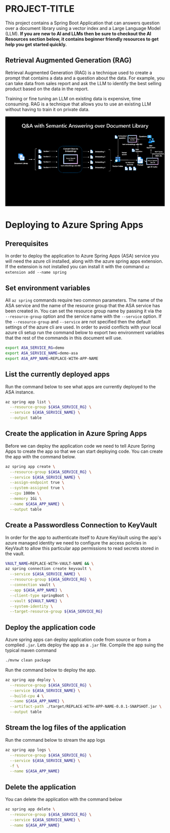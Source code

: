 # PROJECT-TITLE

This project contains a Spring Boot Application that can 
answers question over a document library using a vector index
and a Large Language Model (LLM). **If you are new to AI and LLMs
then be sure to checkout the AI Resources section below, it 
contains beginner friendly resources to get help you get started 
quickly.** 

## Retrieval Augmented Generation (RAG)

Retrieval Augmented Generation (RAG) is a technique used to create a
prompt that contains a data and a question about the data. For 
example, you can take data from sales report and ask the LLM to 
identify the best selling product based on the data in the report.

Training or fine tuning an LLM  on existing data is expensive, time 
consuming. RAG is a technique that allows you to use an existing LLM 
without having to train it on private data.

![High level architecture](https://raw.githubusercontent.com/asaikali/ai-accelerator/springone/RAG-architecture.png)

# Deploying to Azure Spring Apps

## Prerequisites

In order to deploy the application to Azure Spring Apps (ASA) service
you will need the azure cli installed, along with the azure
spring apps extension. If the extension is not installed
you can install it with the command `az extension add --name spring`


## Set environment variables
All `az spring` commands require two common parameters. The name of
the ASA service and the name of the resource group that the ASA
service has been created in. You can set the resource group name
by passing it via the `--resource-group` option and the service
name with the `--service` option. If the `--resource-group` and
`--service` are not specified then the default settings of the
azure cli are used. In order to avoid conflicts with your local
azure cli setup run the command below to export two environment
variables that the rest of the commands in this document will use.

```bash
export ASA_SERVICE_RG=demo 
export ASA_SERVICE_NAME=demo-asa 
export ASA_APP_NAME=REPLACE-WITH-APP-NAME
```

## List the currently deployed apps

Run the command below to see what apps are currently deployed
to the ASA instance.

```bash
az spring app list \
  --resource-group ${ASA_SERVICE_RG} \
  --service ${ASA_SERVICE_NAME} \
  --output table
```

## Create the application in Azure Spring Apps

Before we can deploy the application code we need to tell Azure Spring Apps
to create the app so that we can start deploying code. You can create the app
with the command below.

```bash
az spring app create \
  --resource-group ${ASA_SERVICE_RG} \
  --service ${ASA_SERVICE_NAME} \
  --assign-endpoint true \
  --system-assigned true \
  --cpu 1000m \
  --memory 1Gi \
  --name ${ASA_APP_NAME} \
  --output table
```

## Create a Passwordless Connection to KeyVault

In order for the app to authenticate itself to Azure KeyVault 
using the app's azure managed identity we need to configure
the access policies in KeyVault to allow this particular
app permissions to read secrets stored in the vault.


```bash
VAULT_NAME=REPLACE-WITH-VAULT-NAME && \
az spring connection create keyvault \
  --service ${ASA_SERVICE_NAME} \
  --resource-group ${ASA_SERVICE_RG} \
  --connection vault \
  --app ${ASA_APP_NAME} \
  --client-type springBoot \
  --vault ${VAULT_NAME} \
  --system-identity \
  --target-resource-group ${ASA_SERVICE_RG} 
```


## Deploy the application code

Azure spring apps can deploy application code from source or from a complied
`.jar`. Lets deploy the app as a `.jar` file. Compile the app suing the
typical maven command

```bash
./mvnw clean package
```
Run the command below to deploy the app.
```bash
az spring app deploy \
  --resource-group ${ASA_SERVICE_RG} \
  --service ${ASA_SERVICE_NAME} \
  --build-cpu 4 \
  --name ${ASA_APP_NAME} \
  --artifact-path ./target/REPLACE-WITH-APP-NAME-0.0.1-SNAPSHOT.jar \
  --output table
```

## Stream the log files of the application

Run the command below to stream the app logs 
```bash
az spring app logs \
  --resource-group ${ASA_SERVICE_RG} \
  --service ${ASA_SERVICE_NAME} \
  -f \
  --name ${ASA_APP_NAME} 
```

## Delete the application

You can delete the application with the command below

```bash
az spring app delete \
  --resource-group ${ASA_SERVICE_RG} \
  --service ${ASA_SERVICE_NAME} \
  --name ${ASA_APP_NAME} 
```

